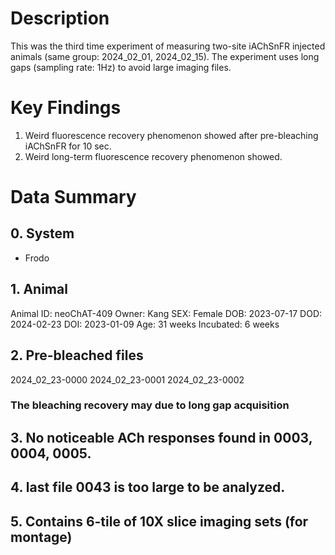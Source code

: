 # Description
This was the third time experiment of measuring two-site iAChSnFR injected animals (same group: 2024_02_01, 2024_02_15). The experiment uses long gaps (sampling rate: 1Hz) to avoid large imaging files. 
# Key Findings
1. Weird fluorescence recovery phenomenon showed after pre-bleaching iAChSnFR for 10 sec.
2. Weird long-term fluorescence recovery phenomenon showed.

# Data Summary
## 0. System
- Frodo
## 1. Animal
Animal ID: neoChAT-409
Owner: Kang
SEX: Female
DOB: 2023-07-17
DOD: 2024-02-23
DOI: 2023-01-09
Age: 31 weeks
Incubated: 6 weeks

## 2. Pre-bleached files
2024_02_23-0000
2024_02_23-0001
2024_02_23-0002
### The bleaching recovery may due to long gap acquisition

## 3.  No noticeable ACh responses found in 0003, 0004, 0005.

## 4. last file 0043 is too large to be analyzed.

## 5. Contains 6-tile of 10X slice imaging sets (for montage)

